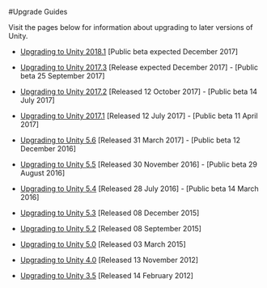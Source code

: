 #Upgrade Guides



Visit the pages below for information about upgrading to later versions of Unity.

* [Upgrading to Unity 2018.1](UpgradeGuide20181) [Public beta expected December 2017]

* [Upgrading to Unity 2017.3](UpgradeGuide20173) [Release expected December 2017] - [Public beta 25 September 2017]

* [Upgrading to Unity 2017.2](UpgradeGuide20172) [Released 12 October 2017] - [Public beta 14 July 2017]

* [Upgrading to Unity 2017.1](UpgradeGuide20171) [Released 12 July 2017] - [Public beta 11 April 2017]
 
* [Upgrading to Unity 5.6](UpgradeGuide56) [Released 31 March 2017] - [Public beta 12 December 2016]

* [Upgrading to Unity 5.5](UpgradeGuide55) [Released 30 November 2016] - [Public beta 29 August 2016]
 
* [Upgrading to Unity 5.4](UpgradeGuide54) [Released 28 July 2016] - [Public beta 14 March 2016]

* [Upgrading to Unity 5.3](UpgradeGuide53) [Released 08 December 2015]

* [Upgrading to Unity 5.2](UpgradeGuide52) [Released 08 September 2015]

* [Upgrading to Unity 5.0](UpgradeGuide5) [Released 03 March 2015]

* [Upgrading to Unity 4.0](UpgradeGuide3540) [Released 13 November 2012]

* [Upgrading to Unity 3.5](UpgradeGuide3435) [Released 14 February 2012]
